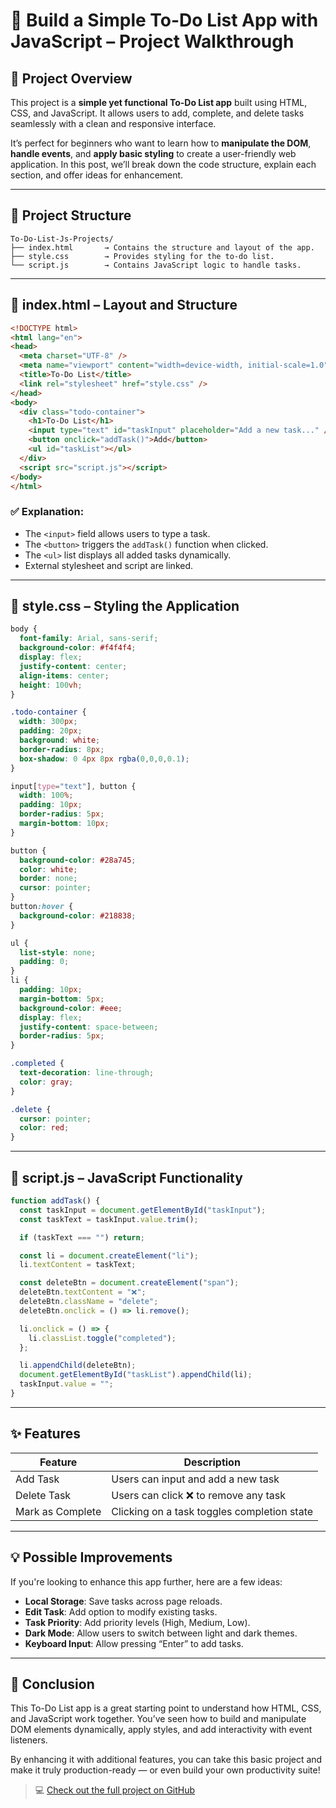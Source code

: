 
# 📝 Build a Simple To-Do List App with JavaScript – Project Walkthrough

## 🚀 Project Overview

This project is a **simple yet functional To-Do List app** built using HTML, CSS, and JavaScript. It allows users to add, complete, and delete tasks seamlessly with a clean and responsive interface.

It’s perfect for beginners who want to learn how to **manipulate the DOM**, **handle events**, and **apply basic styling** to create a user-friendly web application. In this post, we’ll break down the code structure, explain each section, and offer ideas for enhancement.

---

## 📁 Project Structure

```
To-Do-List-Js-Projects/
├── index.html       → Contains the structure and layout of the app.
├── style.css        → Provides styling for the to-do list.
└── script.js        → Contains JavaScript logic to handle tasks.
```

---

## 🔧 index.html – Layout and Structure

```html
<!DOCTYPE html>
<html lang="en">
<head>
  <meta charset="UTF-8" />
  <meta name="viewport" content="width=device-width, initial-scale=1.0" />
  <title>To-Do List</title>
  <link rel="stylesheet" href="style.css" />
</head>
<body>
  <div class="todo-container">
    <h1>To-Do List</h1>
    <input type="text" id="taskInput" placeholder="Add a new task..." />
    <button onclick="addTask()">Add</button>
    <ul id="taskList"></ul>
  </div>
  <script src="script.js"></script>
</body>
</html>
```

### ✅ Explanation:
- The `<input>` field allows users to type a task.
- The `<button>` triggers the `addTask()` function when clicked.
- The `<ul>` list displays all added tasks dynamically.
- External stylesheet and script are linked.

---

## 🎨 style.css – Styling the Application

```css
body {
  font-family: Arial, sans-serif;
  background-color: #f4f4f4;
  display: flex;
  justify-content: center;
  align-items: center;
  height: 100vh;
}

.todo-container {
  width: 300px;
  padding: 20px;
  background: white;
  border-radius: 8px;
  box-shadow: 0 4px 8px rgba(0,0,0,0.1);
}

input[type="text"], button {
  width: 100%;
  padding: 10px;
  border-radius: 5px;
  margin-bottom: 10px;
}

button {
  background-color: #28a745;
  color: white;
  border: none;
  cursor: pointer;
}
button:hover {
  background-color: #218838;
}

ul {
  list-style: none;
  padding: 0;
}
li {
  padding: 10px;
  margin-bottom: 5px;
  background-color: #eee;
  display: flex;
  justify-content: space-between;
  border-radius: 5px;
}

.completed {
  text-decoration: line-through;
  color: gray;
}

.delete {
  cursor: pointer;
  color: red;
}
```

---

## 🧠 script.js – JavaScript Functionality

```js
function addTask() {
  const taskInput = document.getElementById("taskInput");
  const taskText = taskInput.value.trim();

  if (taskText === "") return;

  const li = document.createElement("li");
  li.textContent = taskText;

  const deleteBtn = document.createElement("span");
  deleteBtn.textContent = "❌";
  deleteBtn.className = "delete";
  deleteBtn.onclick = () => li.remove();

  li.onclick = () => {
    li.classList.toggle("completed");
  };

  li.appendChild(deleteBtn);
  document.getElementById("taskList").appendChild(li);
  taskInput.value = "";
}
```

---

## ✨ Features

| Feature           | Description                                 |
|-------------------|---------------------------------------------|
| Add Task          | Users can input and add a new task          |
| Delete Task       | Users can click ❌ to remove any task        |
| Mark as Complete  | Clicking on a task toggles completion state |

---

## 💡 Possible Improvements

If you're looking to enhance this app further, here are a few ideas:

- **Local Storage**: Save tasks across page reloads.
- **Edit Task**: Add option to modify existing tasks.
- **Task Priority**: Add priority levels (High, Medium, Low).
- **Dark Mode**: Allow users to switch between light and dark themes.
- **Keyboard Input**: Allow pressing “Enter” to add tasks.

---

## 🏁 Conclusion

This To-Do List app is a great starting point to understand how HTML, CSS, and JavaScript work together. You’ve seen how to build and manipulate DOM elements dynamically, apply styles, and add interactivity with event listeners.

By enhancing it with additional features, you can take this basic project and make it truly production-ready — or even build your own productivity suite!

> 💻 [Check out the full project on GitHub](https://github.com/PoonamChauhan229/To-Do-List-Js-Projects)
